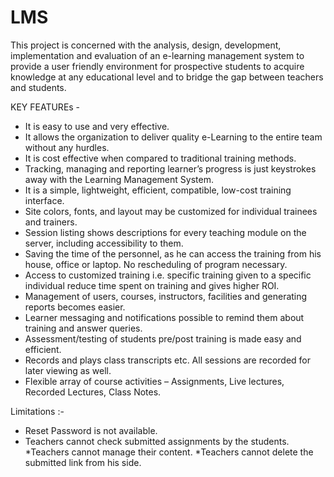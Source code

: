 # LMS
This project is concerned with the analysis, design, development, implementation and evaluation of an e-learning management system to provide a user friendly environment for prospective students to acquire knowledge at any educational level and to bridge the gap between teachers and students.


KEY FEATUREs - 

* It is easy to use and very effective.
* It allows the organization to deliver quality e-Learning to the entire team without any hurdles.
* It is cost effective when compared to traditional training methods.
* Tracking, managing and reporting learner’s progress is just keystrokes away with the Learning Management System.
* It is a simple, lightweight, efficient, compatible, low-cost training interface.
* Site colors, fonts, and layout may be customized for individual trainees and trainers.
* Session listing shows descriptions for every teaching module on the server, including accessibility to them.
* Saving the time of the personnel, as he can access the training from his house, office or laptop. No rescheduling of program necessary.
* Access to customized training i.e. specific training given to a specific individual reduce time spent on training and gives higher ROI.
* Management of users, courses, instructors, facilities and generating reports becomes easier.
* Learner messaging and notifications possible to remind them about training and answer queries.
* Assessment/testing of students pre/post training is made easy and efficient.
* Records and plays class transcripts etc. All sessions are recorded for later viewing as well.
* Flexible array of course activities – Assignments, Live lectures, Recorded Lectures,  Class Notes.

Limitations :-
* Reset Password is not available.
* Teachers cannot check submitted assignments by the students.
*Teachers cannot manage their content.
*Teachers cannot delete the submitted link from his side.
